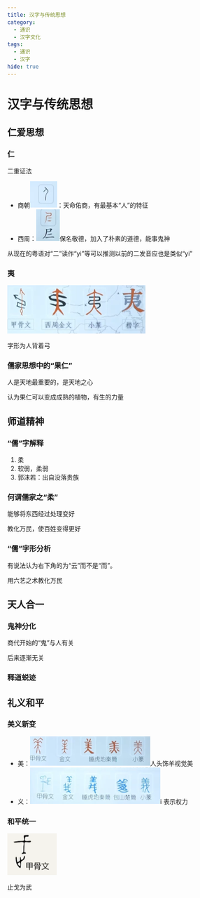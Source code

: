 ```yaml
---
title: 汉字与传统思想
category:
  - 通识
  - 汉字文化
tags:
  - 通识
  - 汉字
hide: true
---
```


# 汉字与传统思想

## 仁爱思想

### 仁

二重证法

- 商朝![仁](https://raw.githubusercontent.com/dcldyhb/Freshman-Notes-Image-Host/main/202506051807708.png)：天命佑商，有最基本“人”的特征
- 西周：![yi](https://raw.githubusercontent.com/dcldyhb/Freshman-Notes-Image-Host/main/202506051810196.png)保名敬德，加入了朴素的道德，能事鬼神

从现在的粤语对“二”读作“yi”等可以推测以前的二发音应也是类似“yi”

### 夷

![夷](https://raw.githubusercontent.com/dcldyhb/Freshman-Notes-Image-Host/main/202506051821424.png)

字形为人背着弓

### 儒家思想中的“果仁”

人是天地最重要的，是天地之心

认为果仁可以变成成熟的植物，有生的力量

## 师道精神

### “儒”字解释

1. 柔
2. 软弱，柔弱
3. 郭沫若：出自没落贵族

### 何谓儒家之“柔”

能够将东西经过处理变好

教化万民，使百姓变得更好

### “儒”字形分析

有说法认为右下角的为“云”而不是“而”。

用六艺之术教化万民

## 天人合一

### 鬼神分化

商代开始的“鬼”与人有关

后来逐渐无关

### 释道蜕迹

## 礼义和平

### 美义新变

- 美：![](https://raw.githubusercontent.com/dcldyhb/Freshman-Notes-Image-Host/main/202506051840611.png)人头饰羊视觉美
- 义：![](https://raw.githubusercontent.com/dcldyhb/Freshman-Notes-Image-Host/main/202506051841424.png)i 表示权力

### 和平统一

![](https://raw.githubusercontent.com/dcldyhb/Freshman-Notes-Image-Host/main/202506051842680.png)

止戈为武
